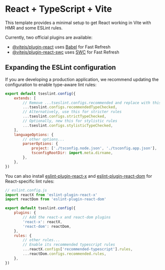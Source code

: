 # React + TypeScript + Vite

This template provides a minimal setup to get React working in Vite with HMR and some ESLint rules.

Currently, two official plugins are available:

- [@vitejs/plugin-react](https://github.com/vitejs/vite-plugin-react/blob/main/packages/plugin-react/README.md)
  uses [Babel](https://babeljs.io/) for Fast Refresh
- [@vitejs/plugin-react-swc](https://github.com/vitejs/vite-plugin-react-swc) uses [SWC](https://swc.rs/) for Fast
  Refresh

## Expanding the ESLint configuration

If you are developing a production application, we recommend updating the configuration to enable type-aware lint rules:

```js
export default tseslint.config({
    extends: [
        // Remove ...tseslint.configs.recommended and replace with this
        ...tseslint.configs.recommendedTypeChecked,
        // Alternatively, use this for stricter rules
        ...tseslint.configs.strictTypeChecked,
        // Optionally, new this for stylistic rules
        ...tseslint.configs.stylisticTypeChecked,
    ],
    languageOptions: {
        // other options...
        parserOptions: {
            project: ['./tsconfig.node.json', './tsconfig.app.json'],
            tsconfigRootDir: import.meta.dirname,
        },
    },
})
```

You can also
install [eslint-plugin-react-x](https://github.com/Rel1cx/eslint-react/tree/main/packages/plugins/eslint-plugin-react-x)
and [eslint-plugin-react-dom](https://github.com/Rel1cx/eslint-react/tree/main/packages/plugins/eslint-plugin-react-dom)
for React-specific lint rules:

```js
// eslint.config.js
import reactX from 'eslint-plugin-react-x'
import reactDom from 'eslint-plugin-react-dom'

export default tseslint.config({
    plugins: {
        // Add the react-x and react-dom plugins
        'react-x': reactX,
        'react-dom': reactDom,
    },
    rules: {
        // other rules...
        // Enable its recommended typescript rules
        ...reactX.configs['recommended-typescript'].rules,
        ...reactDom.configs.recommended.rules,
    },
})
```
